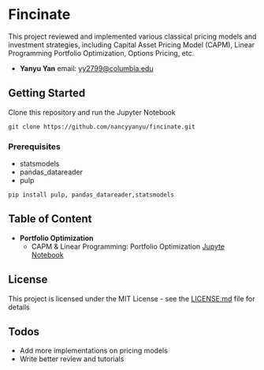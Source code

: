 # Fincinate

This project reviewed and implemented various classical pricing models and investment strategies, including Capital Asset Pricing Model (CAPM), Linear Programming Portfolio Optimization, Options Pricing, etc.

* **Yanyu Yan** email:  yy2799@columbia.edu

## Getting Started

Clone this repository and run the Jupyter Notebook
```
git clone https://github.com/nancyyanyu/fincinate.git
```

### Prerequisites

* statsmodels
* pandas_datareader
* pulp

```
pip install pulp, pandas_datareader,statsmodels
```

## Table of Content
- **Portfolio Optimization**
    - CAPM & Linear Programming: Portfolio Optimization [Jupyte Notebook](https://github.com/nancyyanyu/fincinate/blob/master/src/capm.ipynb)
    


## License

This project is licensed under the MIT License - see the [LICENSE.md](LICENSE.md) file for details


## Todos

 - Add more implementations on pricing models
 - Write better review and tutorials
